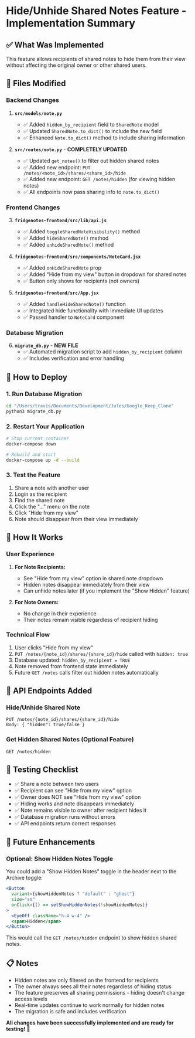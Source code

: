 # Hide/Unhide Shared Notes Feature - Implementation Summary

## ✅ What Was Implemented

This feature allows recipients of shared notes to hide them from their view without affecting the original owner or other shared users.

## 🔧 Files Modified

### Backend Changes

1. **`src/models/note.py`**
   - ✅ Added `hidden_by_recipient` field to `SharedNote` model
   - ✅ Updated `SharedNote.to_dict()` to include the new field
   - ✅ Enhanced `Note.to_dict()` method to include sharing information

2. **`src/routes/note.py`** - **COMPLETELY UPDATED**
   - ✅ Updated `get_notes()` to filter out hidden shared notes
   - ✅ Added new endpoint: `PUT /notes/<note_id>/shares/<share_id>/hide`
   - ✅ Added new endpoint: `GET /notes/hidden` (for viewing hidden notes)
   - ✅ All endpoints now pass sharing info to `note.to_dict()`

### Frontend Changes

3. **`fridgenotes-frontend/src/lib/api.js`**
   - ✅ Added `toggleSharedNoteVisibility()` method
   - ✅ Added `hideSharedNote()` method  
   - ✅ Added `unhideSharedNote()` method

4. **`fridgenotes-frontend/src/components/NoteCard.jsx`**
   - ✅ Added `onHideSharedNote` prop
   - ✅ Added "Hide from my view" button in dropdown for shared notes
   - ✅ Button only shows for recipients (not owners)

5. **`fridgenotes-frontend/src/App.jsx`**
   - ✅ Added `handleHideSharedNote()` function
   - ✅ Integrated hide functionality with immediate UI updates
   - ✅ Passed handler to `NoteCard` component

### Database Migration

6. **`migrate_db.py`** - **NEW FILE**
   - ✅ Automated migration script to add `hidden_by_recipient` column
   - ✅ Includes verification and error handling

## 🚀 How to Deploy

### 1. Run Database Migration
```bash
cd "/Users/travis/Documents/Development/Jules/Google_Keep_Clone"
python3 migrate_db.py
```

### 2. Restart Your Application
```bash
# Stop current container
docker-compose down

# Rebuild and start
docker-compose up -d --build
```

### 3. Test the Feature
1. Share a note with another user
2. Login as the recipient
3. Find the shared note
4. Click the "..." menu on the note
5. Click "Hide from my view"
6. Note should disappear from their view immediately

## 🔄 How It Works

### User Experience
1. **For Note Recipients:**
   - See "Hide from my view" option in shared note dropdown
   - Hidden notes disappear immediately from their view
   - Can unhide notes later (if you implement the "Show Hidden" feature)

2. **For Note Owners:**
   - No change in their experience
   - Their notes remain visible regardless of recipient hiding

### Technical Flow
1. User clicks "Hide from my view"
2. `PUT /notes/{note_id}/shares/{share_id}/hide` called with `hidden: true`
3. Database updated: `hidden_by_recipient = TRUE`
4. Note removed from frontend state immediately
5. Future `GET /notes` calls filter out hidden notes automatically

## 🎯 API Endpoints Added

### Hide/Unhide Shared Note
```
PUT /notes/{note_id}/shares/{share_id}/hide
Body: { "hidden": true/false }
```

### Get Hidden Shared Notes (Optional Feature)
```
GET /notes/hidden
```

## 🧪 Testing Checklist

- ✅ Share a note between two users
- ✅ Recipient can see "Hide from my view" option
- ✅ Owner does NOT see "Hide from my view" option
- ✅ Hiding works and note disappears immediately
- ✅ Note remains visible to owner after recipient hides it
- ✅ Database migration runs without errors
- ✅ API endpoints return correct responses

## 🔮 Future Enhancements

### Optional: Show Hidden Notes Toggle
You could add a "Show Hidden Notes" toggle in the header next to the Archive toggle:

```jsx
<Button
  variant={showHiddenNotes ? "default" : "ghost"}
  size="sm"
  onClick={() => setShowHiddenNotes(!showHiddenNotes)}
>
  <EyeOff className="h-4 w-4" />
  <span>Hidden</span>
</Button>
```

This would call the `GET /notes/hidden` endpoint to show hidden shared notes.

## 📋 Notes

- Hidden notes are only filtered on the frontend for recipients
- The owner always sees all their notes regardless of hiding status
- The feature preserves all sharing permissions - hiding doesn't change access levels
- Real-time updates continue to work normally for hidden notes
- The migration is safe and includes verification

**All changes have been successfully implemented and are ready for testing!** 🎉
